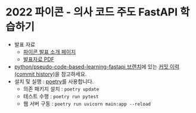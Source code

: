 2022 파이콘 - 의사 코드 주도 FastAPI 학습하기
======================================

- 발표 자료
    - [파이콘 발표 소개 페이지](https://2022.pycon.kr/program/talks/16)
    - [발표자료 PDF](https://github.com/hannal/hands-on/blob/python/pseudo-code-based-learning-fastapi/python/pseudo-code-based-learning-fastapi/docs/2022-pycon-hannal-pseudo-code-based-learning-python.pdf)
- [python/pseudo-code-based-learning-fastapi 브랜치](https://github.com/hannal/hands-on/tree/python/pseudo-code-based-learning-fastapi/python/pseudo-code-based-learning-fastapi)에 있는 [커밋 이력(commit history)](https://github.com/hannal/hands-on/commits/python/pseudo-code-based-learning-fastapi/python/pseudo-code-based-learning-fastapi)을 참고하세요.
- 설치 및 실행 : [poetry](https://python-poetry.org/)를 사용합니다.
    - 의존 패키지 설치 : `poetry update`
    - 테스트 수행 : `poetry run pytest`
    - 웹 서버 구동 : `poetry run uvicorn main:app --reload`
